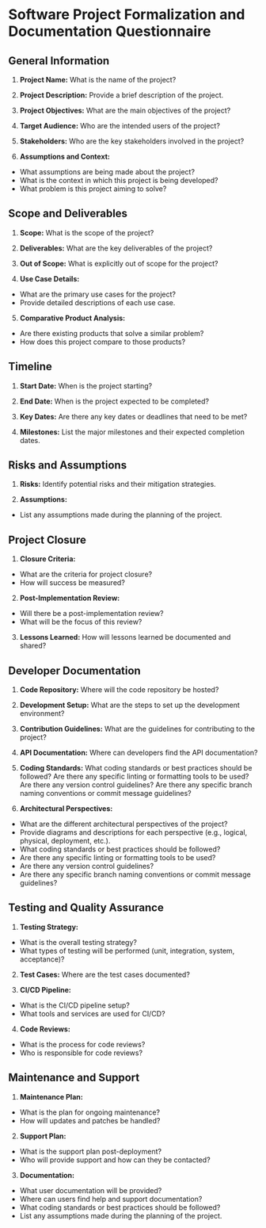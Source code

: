 # Software Project Formalization and Documentation Questionnaire

## General Information

1. **Project Name:**
   What is the name of the project?

2. **Project Description:**
   Provide a brief description of the project.

3. **Project Objectives:**
   What are the main objectives of the project?

4. **Target Audience:**
   Who are the intended users of the project?

5. **Stakeholders:**
   Who are the key stakeholders involved in the project?

6. **Assumptions and Context:**

- What assumptions are being made about the project?
- What is the context in which this project is being developed?
- What problem is this project aiming to solve?

## Scope and Deliverables

1. **Scope:**
   What is the scope of the project?

2. **Deliverables:**
   What are the key deliverables of the project?

3. **Out of Scope:**
   What is explicitly out of scope for the project?

4. **Use Case Details:**

- What are the primary use cases for the project?
- Provide detailed descriptions of each use case.

5. **Comparative Product Analysis:**

- Are there existing products that solve a similar problem?
- How does this project compare to those products?

## Timeline

1. **Start Date:**
   When is the project starting?

2. **End Date:**
   When is the project expected to be completed?

3. **Key Dates:**
   Are there any key dates or deadlines that need to be met?

4. **Milestones:**
   List the major milestones and their expected completion dates.

## Risks and Assumptions

1. **Risks:**
   Identify potential risks and their mitigation strategies.

2. **Assumptions:**

- List any assumptions made during the planning of the project.

## Project Closure

1. **Closure Criteria:**

- What are the criteria for project closure?
- How will success be measured?

2. **Post-Implementation Review:**

- Will there be a post-implementation review?
- What will be the focus of this review?

3. **Lessons Learned:**
   How will lessons learned be documented and shared?

## Developer Documentation

1. **Code Repository:**
   Where will the code repository be hosted?

2. **Development Setup:**
   What are the steps to set up the development environment?

3. **Contribution Guidelines:**
   What are the guidelines for contributing to the project?

4. **API Documentation:**
   Where can developers find the API documentation?

5. **Coding Standards:**
   What coding standards or best practices should be followed?
   Are there any specific linting or formatting tools to be used?
   Are there any version control guidelines?
   Are there any specific branch naming conventions or commit message guidelines?

6. **Architectural Perspectives:**

- What are the different architectural perspectives of the project?
- Provide diagrams and descriptions for each perspective (e.g., logical, physical, deployment, etc.).
- What coding standards or best practices should be followed?
- Are there any specific linting or formatting tools to be used?
- Are there any version control guidelines?
- Are there any specific branch naming conventions or commit message guidelines?

## Testing and Quality Assurance

1. **Testing Strategy:**

- What is the overall testing strategy?
- What types of testing will be performed (unit, integration, system, acceptance)?

2. **Test Cases:**
   Where are the test cases documented?

3. **CI/CD Pipeline:**

- What is the CI/CD pipeline setup?
- What tools and services are used for CI/CD?

4. **Code Reviews:**

- What is the process for code reviews?
- Who is responsible for code reviews?

## Maintenance and Support

1. **Maintenance Plan:**

- What is the plan for ongoing maintenance?
- How will updates and patches be handled?

2. **Support Plan:**

- What is the support plan post-deployment?
- Who will provide support and how can they be contacted?

3. **Documentation:**

- What user documentation will be provided?
- Where can users find help and support documentation?
- What coding standards or best practices should be followed?
- List any assumptions made during the planning of the project.